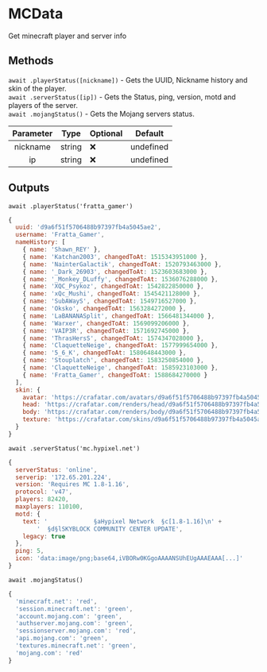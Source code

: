 # MCData
Get minecraft player and server info

## Methods

`await .playerStatus([nickname])` - Gets the UUID, Nickname history and skin of the player.</br>
`await .serverStatus([ip])` - Gets the Status, ping, version, motd and players of the server.</br>
`await .mojangStatus()` - Gets the Mojang servers status.</br>

| Parameter | Type | Optional | Default |
|:-:|-|-|-|
| nickname | string | ❌ | undefined |
| ip | string | ❌ | undefined |

## Outputs

`await .playerStatus('fratta_gamer')`
```js
{
  uuid: 'd9a6f51f5706488b97397fb4a5045ae2',
  username: 'Fratta_Gamer',
  nameHistory: [
    { name: 'Shawn_REY' },
    { name: 'Katchan2003', changedToAt: 1515343951000 },    
    { name: 'NainterGalactik', changedToAt: 1520793463000 },
    { name: '_Dark_26903', changedToAt: 1523603683000 },    
    { name: '_Monkey_DLuffy', changedToAt: 1536076288000 }, 
    { name: 'XQC_Psykoz', changedToAt: 1542822850000 },     
    { name: 'xQc_Mushi', changedToAt: 1545421128000 },      
    { name: 'SubAWayS', changedToAt: 1549716527000 },       
    { name: 'Oksko', changedToAt: 1563284272000 },
    { name: 'LaBANANASplit', changedToAt: 1566481344000 },
    { name: 'Warxer', changedToAt: 1569099206000 },
    { name: 'VAIP3R', changedToAt: 1571692745000 },
    { name: 'ThrasHersS', changedToAt: 1574347028000 },
    { name: 'ClaquetteNeige', changedToAt: 1577999654000 },
    { name: '5_6_K', changedToAt: 1580648443000 },
    { name: 'Stouplatch', changedToAt: 1583250854000 },
    { name: 'ClaquetteNeige', changedToAt: 1585923103000 },
    { name: 'Fratta_Gamer', changedToAt: 1588684270000 }
  ],
  skin: {
    avatar: 'https://crafatar.com/avatars/d9a6f51f5706488b97397fb4a5045ae2?size=512&default=MHF_Steve&overlay',
    head: 'https://crafatar.com/renders/head/d9a6f51f5706488b97397fb4a5045ae2?size=512&default=MHF_Steve&overlay',
    body: 'https://crafatar.com/renders/body/d9a6f51f5706488b97397fb4a5045ae2?size=512&default=MHF_Steve&overlay',
    texture: 'https://crafatar.com/skins/d9a6f51f5706488b97397fb4a5045ae2'
  }
}
```


`await .serverStatus('mc.hypixel.net')`
```js
{
  serverStatus: 'online',
  serverip: '172.65.201.224',
  version: 'Requires MC 1.8-1.16',
  protocol: 'v47',
  players: 82420,
  maxplayers: 110100,
  motd: {
    text: '             §aHypixel Network  §c[1.8-1.16]\n' +
        '  §d§lSKYBLOCK COMMUNITY CENTER UPDATE',
    legacy: true
  },
  ping: 5,
  icon: 'data:image/png;base64,iVBORw0KGgoAAAANSUhEUgAAAEAAA[...]'
}
```

`await .mojangStatus()`
```js
{
  'minecraft.net': 'red',
  'session.minecraft.net': 'green', 
  'account.mojang.com': 'green',    
  'authserver.mojang.com': 'green', 
  'sessionserver.mojang.com': 'red',
  'api.mojang.com': 'green',        
  'textures.minecraft.net': 'green',
  'mojang.com': 'red'
}
````